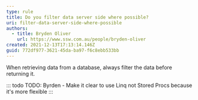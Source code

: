```yaml
---
type: rule
title: Do you filter data server side where possible?
uri: filter-data-server-side-where-possible
authors:
  - title: Bryden Oliver
    url: https://www.ssw.com.au/people/bryden-oliver
created: 2021-12-13T17:13:14.146Z
guid: 772df977-3621-45da-ba97-f6c8ebb533bb
---
```

When retrieving data from a database, always filter the data before returning it.

::: todo
TODO: Byrden - Make it clear to use Linq not Stored Procs because it's more flexible
:::
            
<!--endintro-->